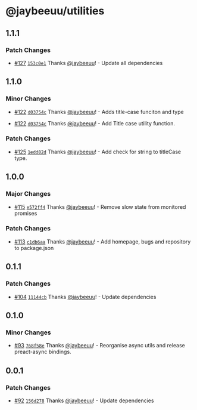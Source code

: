 # @jaybeeuu/utilities

## 1.1.1

### Patch Changes

- [#127](https://github.com/jaybeeuu/jaybeeuu-dev/pull/127) [`153c0e1`](https://github.com/jaybeeuu/jaybeeuu-dev/commit/153c0e190ca5ae677ddb0556ff5305c2c8916163) Thanks [@jaybeeuu](https://github.com/jaybeeuu)! - Update all dependencies

## 1.1.0

### Minor Changes

- [#122](https://github.com/jaybeeuu/jaybeeuu-dev/pull/122) [`d03754c`](https://github.com/jaybeeuu/jaybeeuu-dev/commit/d03754cf9ca4a0b8454fc8d67bb47223bca8088d) Thanks [@jaybeeuu](https://github.com/jaybeeuu)! - Adds title-case funciton and type

- [#122](https://github.com/jaybeeuu/jaybeeuu-dev/pull/122) [`d03754c`](https://github.com/jaybeeuu/jaybeeuu-dev/commit/d03754cf9ca4a0b8454fc8d67bb47223bca8088d) Thanks [@jaybeeuu](https://github.com/jaybeeuu)! - Add Title case utility function.

### Patch Changes

- [#125](https://github.com/jaybeeuu/jaybeeuu-dev/pull/125) [`1edd82d`](https://github.com/jaybeeuu/jaybeeuu-dev/commit/1edd82dbef12a5714a4ded8503f08e34a310a6d4) Thanks [@jaybeeuu](https://github.com/jaybeeuu)! - Add check for string to titleCase type.

## 1.0.0

### Major Changes

- [#115](https://github.com/jaybeeuu/jaybeeuu-dev/pull/115) [`e572ff4`](https://github.com/jaybeeuu/jaybeeuu-dev/commit/e572ff48b30395d00d747bd3a76a988f251c2786) Thanks [@jaybeeuu](https://github.com/jaybeeuu)! - Remove slow state from monitored promises

### Patch Changes

- [#113](https://github.com/jaybeeuu/jaybeeuu-dev/pull/113) [`c1db6aa`](https://github.com/jaybeeuu/jaybeeuu-dev/commit/c1db6aa956a8ee8a1eb6384587e56166a24cf909) Thanks [@jaybeeuu](https://github.com/jaybeeuu)! - Add homepage, bugs and repository to package.json

## 0.1.1

### Patch Changes

- [#104](https://github.com/jaybeeuu/jaybeeuu-dev/pull/104) [`11144cb`](https://github.com/jaybeeuu/jaybeeuu-dev/commit/11144cbe8a0b3eb65f0549a082f2d7668a10fe75) Thanks [@jaybeeuu](https://github.com/jaybeeuu)! - Update dependencies

## 0.1.0

### Minor Changes

- [#93](https://github.com/jaybeeuu/jaybeeuu-dev/pull/93) [`768f58e`](https://github.com/jaybeeuu/jaybeeuu-dev/commit/768f58e3a311e89fc2491029bcc2fd5c3e4af686) Thanks [@jaybeeuu](https://github.com/jaybeeuu)! - Reorganise async utils and release preact-async bindings.

## 0.0.1

### Patch Changes

- [#92](https://github.com/jaybeeuu/jaybeeuu-dev/pull/92) [`156d278`](https://github.com/jaybeeuu/jaybeeuu-dev/commit/156d278a0956cb4ef6e30f9df370f3c95aa7b93a) Thanks [@jaybeeuu](https://github.com/jaybeeuu)! - Update dependencies
